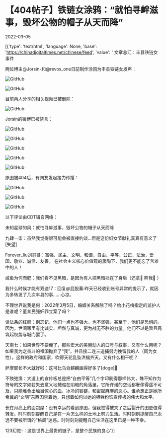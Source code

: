 # 【404帖子】铁链女涂鸦：“就怕寻衅滋事，毁坏公物的帽子从天而降”

2022-03-05

[{'type': 'text/html', 'language': None, 'base': 'https://chinadigitaltimes.net/chinese/feed', 'value': ' 文章总汇：丰县铁链女事件

两位博主@Jorsin-和@revos_one日前制作涂鸦为丰县铁链女发声：

![GitHub](https://chinadigitaltimes.net/chinese/files/2022/03/image_from_ios.jpeg)

![GitHub](https://chinadigitaltimes.net/chinese/files/2022/03/IMG_2074.jpg)

目前两人分享的相关视频已被删除：

![GitHub](https://chinadigitaltimes.net/chinese/files/2022/03/Screen-Shot-2022-03-05-at-10.21.38-AM.png)

Jorsin的微博已被禁言：

![GitHub](https://chinadigitaltimes.net/chinese/files/2022/03/Screen-Shot-2022-03-05-at-10.54.23-AM.png)

![GitHub](https://chinadigitaltimes.net/chinese/files/2022/03/Screen-Shot-2022-03-05-at-10.21.02-AM.png)

![GitHub](https://chinadigitaltimes.net/chinese/files/2022/03/Screen-Shot-2022-03-05-at-10.21.28-AM.png)

![GitHub](https://chinadigitaltimes.net/chinese/files/2022/03/Screen-Shot-2022-03-05-at-10.54.55-AM.png)

![GitHub](https://chinadigitaltimes.net/chinese/files/2022/03/Screen-Shot-2022-03-05-at-10.54.39-AM.png)

原图被404后，有网友发起接力传播：

![GitHub](https://chinadigitaltimes.net/chinese/files/2022/03/xiaohuamei-涂鸦-接力1.png)

![GitHub](https://chinadigitaltimes.net/chinese/files/2022/03/xiaohuamei-涂鸦-接力2.png)

![GitHub](https://chinadigitaltimes.net/chinese/files/2022/03/xiaohuamei.png)

以下评论由CDT辑自网络：



未知星球的风：就怕寻衅滋事，毁坏公物的帽子从天而降

九肆一柒：虽然我觉得很可能会被直接约谈&#8230;但是这份妇女节献礼真真有意义了[失望]

Forever_liu刘哥哥：富强、民主、文明、和谐，自由、平等、公正、法治，爱国、敬业、诚信、友善。 在社会主义核心价值观的熏陶下，我们更不能忘了苦难中的人！

咸鱼为何而肥：我们看不见黑暗，是因为有人把黑暗挡在了身后（还拿🔦 照我👀 ）

我什么时候才能有双速17：回复@屁股蓁:昨天已经收到账号异常的提示了，就因为多转发了几次丰县的事……心凉。

不理世界说我是何：2022年3月5日，婚姻关系解除了吗？给小花梅指定的监护人是谁呢？董某民强奸罪立案了吗？

读法条的杠鲸：别忘记，他们一点也不强大，也不坚强，甚至于，他们是恐惧的。因为，世间哪里有比诚实、坦然与真诚，更为战无不胜的力量。他们不过是暂且高筑起权势与城门罢了。

天南七：如果世界不要俺了，那些宏大的美丽动人的口号与叙事，又有什么用呢？如果我为之奋斗的祖国抛弃了“我”，并且接二连三追捕努力挽留我的人（同为女性），这样的政府和国家，吹得天花乱坠洪福齐天，又有什么相干呢？

萨摩耶长不大就好啦：这可比乌合麒麟画得好多了[doge]🙏

不殃弛渔：大道上的宣传板总是把“自由平等”几个字印刷得那样伟大，殊不知作为符号的文字如若失去意义地蜷缩在阴暗的角落里，它所许诺的空话都奢侈得遥不可及，只能堆叠出触目惊心的血，冰冷的锁链，和密密麻麻的恶心。谁承想正是她所希冀的“文明”东西囚禁着她，只想着如何以她的牺牲粉饰宣传板的伟大和太平。

长在月亮上的面包屋：没有幸运的看到原图，但我觉得被夹了之后裂开的图更值得转发。时时刻刻提醒自己是在一片怎么样的土地上努力生活。时时刻刻提醒自己永远不要被所谓的“格局”迷惑。时时刻刻提醒自己生活在这里已是一种不幸。

123幻觉-：这是世界上最贵的链子，是整个民族的良心'}]